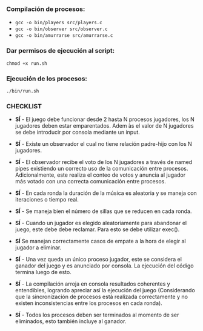 ### Compilación de procesos:

- `gcc -o bin/players src/players.c`
- `gcc -o bin/observer src/observer.c`
- `gcc -o bin/amurrarse src/amurrarse.c`

### Dar permisos de ejecución al script:

`chmod +x run.sh`

### Ejecución de los procesos:

`./bin/run.sh`

### CHECKLIST

- **SÍ** - El juego debe funcionar desde 2 hasta N procesos
  jugadores, los N jugadores deben estar
  emparentados. Adem ́as el valor de N jugadores se
  debe introducir por consola mediante un input.

- **SÍ** - Existe un observador el cual no tiene relación
  padre-hijo con los N jugadores.

- **SÍ** - El observador recibe el voto de los N jugadores a
  través de named pipes existiendo un correcto uso de
  la comunicación entre procesos. Adicionalmente,
  este realiza el conteo de votos y anuncia al jugador
  más votado con una correcta comunicación entre
  procesos.

- **SÍ** - En cada ronda la duración de la música es aleatoria
  y se maneja con iteraciones o tiempo real.

- **SÍ** - Se maneja bien el número de sillas que se reducen
  en cada ronda.

- **SÍ** - Cuando un jugador es elegido aleatoriamente para
  abandonar el juego, este debe debe reclamar. Para
  esto se debe utilizar exec().

- **SÍ** Se manejan correctamente casos de empate a la
  hora de elegir al jugador a eliminar.

- **SÍ** - Una vez queda un único proceso jugador, este se
  considera el ganador del juego y es anunciado por
  consola. La ejecución del código termina luego de
  esto.

- **SÍ** - La compilación arroja en consola resultados
  coherentes y entendibles, logrando apreciar así la
  ejecución del juego (Considerando que la
  sincronización de procesos está realizada
  correctamente y no existen inconsistencias entre los
  procesos en cada ronda).

- **SÍ** - Todos los procesos deben ser terminados al
  momento de ser eliminados, esto también incluye al
  ganador.
